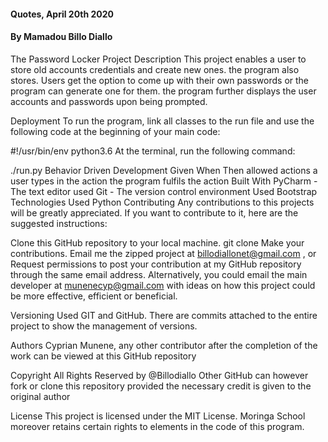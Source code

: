 
#### Quotes, April 20th 2020
#### By **Mamadou Billo Diallo**

The Password Locker
Project Description
This project enables a user to store old accounts credentials and create new ones. the program also stores. Users get the option to come up with their own passwords or the program can generate one for them. the program further displays the user accounts and passwords upon being prompted.

Deployment
To run the program, link all classes to the run file and use the following code at the beginning of your main code:

#!/usr/bin/env python3.6
At the terminal, run the following command:

./run.py
Behavior Driven Development
Given	When	Then
allowed actions	a user types in the action	the program fulfils the action
Built With
PyCharm - The text editor used
Git - The version control environment Used
Bootstrap
Technologies Used
Python
Contributing
Any contributions to this projects will be greatly appreciated. If you want to contribute to it, here are the suggested instructions:

Clone this GitHub repository to your local machine.
git clone 
Make your contributions.
Email me the zipped project at billodiallonet@gmail.com , or
Request permissions to post your contribution at my GitHub repository through the same email address.
Alternatively, you could email the main developer at munenecyp@gmail.com with ideas on how this project could be more effective, efficient or beneficial.

Versioning
Used GIT and GitHub. There are commits attached to the entire project to show the management of versions.

Authors
Cyprian Munene, any other contributor after the completion of the work can be viewed at this GitHub repository

Copyright
All Rights Reserved by @Billodiallo Other GitHub can however fork or clone this repository provided the necessary credit is given to the original author

License
This project is licensed under the MIT License. Moringa School moreover retains certain rights to elements in the code of this program.
